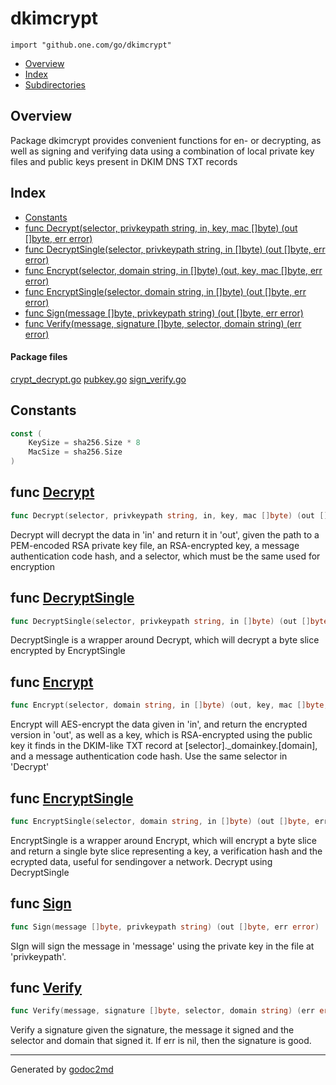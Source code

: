 

# dkimcrypt
`import "github.one.com/go/dkimcrypt"`

* [Overview](#pkg-overview)
* [Index](#pkg-index)
* [Subdirectories](#pkg-subdirectories)

## <a name="pkg-overview">Overview</a>
Package dkimcrypt provides convenient functions for en- or decrypting, as
well as signing and verifying data using a combination of local private key
files and public keys present in DKIM DNS TXT records




## <a name="pkg-index">Index</a>
* [Constants](#pkg-constants)
* [func Decrypt(selector, privkeypath string, in, key, mac []byte) (out []byte, err error)](#Decrypt)
* [func DecryptSingle(selector, privkeypath string, in []byte) (out []byte, err error)](#DecryptSingle)
* [func Encrypt(selector, domain string, in []byte) (out, key, mac []byte, err error)](#Encrypt)
* [func EncryptSingle(selector, domain string, in []byte) (out []byte, err error)](#EncryptSingle)
* [func Sign(message []byte, privkeypath string) (out []byte, err error)](#Sign)
* [func Verify(message, signature []byte, selector, domain string) (err error)](#Verify)


#### <a name="pkg-files">Package files</a>
[crypt_decrypt.go](/src/dkimcrypt/crypt_decrypt.go) [pubkey.go](/src/dkimcrypt/pubkey.go) [sign_verify.go](/src/dkimcrypt/sign_verify.go) 


## <a name="pkg-constants">Constants</a>
``` go
const (
    KeySize = sha256.Size * 8
    MacSize = sha256.Size
)
```



## <a name="Decrypt">func</a> [Decrypt](/../blob/master/crypt_decrypt.go?s=3392:3479#L129)
``` go
func Decrypt(selector, privkeypath string, in, key, mac []byte) (out []byte, err error)
```
Decrypt will decrypt the data in 'in' and return it in 'out', given the path to a PEM-encoded
RSA private key file, an RSA-encrypted key, a message authentication code hash,
and a selector, which must be the same used for encryption



## <a name="DecryptSingle">func</a> [DecryptSingle](/../blob/master/crypt_decrypt.go?s=2476:2559#L105)
``` go
func DecryptSingle(selector, privkeypath string, in []byte) (out []byte, err error)
```
DecryptSingle is a wrapper around Decrypt, which will decrypt a byte slice
encrypted by EncryptSingle



## <a name="Encrypt">func</a> [Encrypt](/../blob/master/crypt_decrypt.go?s=4209:4291#L158)
``` go
func Encrypt(selector, domain string, in []byte) (out, key, mac []byte, err error)
```
Encrypt will AES-encrypt the data given in 'in', and return the encrypted
version in 'out', as well as a key, which is RSA-encrypted using the public
key it finds in the DKIM-like TXT record at [selector]._domainkey.[domain],
and a message authentication code hash.  Use the same selector in 'Decrypt'



## <a name="EncryptSingle">func</a> [EncryptSingle](/../blob/master/crypt_decrypt.go?s=2911:2989#L116)
``` go
func EncryptSingle(selector, domain string, in []byte) (out []byte, err error)
```
EncryptSingle is a wrapper around Encrypt, which will encrypt a byte slice
and return a single byte slice representing a key, a verification hash and
the ecrypted data, useful for sendingover a network. Decrypt using
DecryptSingle



## <a name="Sign">func</a> [Sign](/../blob/master/sign_verify.go?s=236:305#L6)
``` go
func Sign(message []byte, privkeypath string) (out []byte, err error)
```
SIgn will sign the message in 'message' using the private key in the file at 'privkeypath'.



## <a name="Verify">func</a> [Verify](/../blob/master/sign_verify.go?s=1374:1449#L49)
``` go
func Verify(message, signature []byte, selector, domain string) (err error)
```
Verify a signature given the signature, the message it signed and the
selector and domain that signed it. If err is nil, then the signature is
good.








- - -
Generated by [godoc2md](http://godoc.org/github.com/davecheney/godoc2md)
